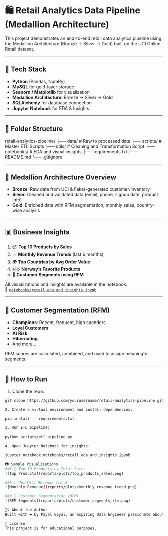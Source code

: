 # 🛍️ Retail Analytics Data Pipeline (Medallion Architecture)

This project demonstrates an end-to-end retail data analytics pipeline using the Medallion Architecture (Bronze → Silver → Gold) built on the UCI Online Retail dataset.

---

## 🔧 Tech Stack

- **Python** (Pandas, NumPy)
- **MySQL** for gold-layer storage
- **Seaborn / Matplotlib** for visualization
- **Medallion Architecture**: Bronze → Silver → Gold
- **SQLAlchemy** for database connection
- **Jupyter Notebook** for EDA & Insights

---

## 📁 Folder Structure
retail-analytics-pipeline/
├── data/ # Raw to processed data
├── scripts/ # Master ETL Scripts
├── utils/ # Cleaning and Transformation Script
├── notebooks/ # EDA and visual insights
├── requirements.txt
├── README.md
└── .gitignore

---

## 🧱 Medallion Architecture Overview

- **Bronze**: Raw data from UCI & Faker-generated customer/inventory
- **Silver**: Cleaned and validated data (email, phone, signup date, product info)
- **Gold**: Enriched data with RFM segmentation, monthly sales, country-wise analysis

---

## 📊 Business Insights

1. 📦 **Top 10 Products by Sales**  
2. 📈 **Monthly Revenue Trends** (last 6 months)  
3. 🌍 **Top Countries by Avg Order Value**  
4. 🇳🇴 **Norway’s Favorite Products**  
5. 👥 **Customer Segments using RFM**

All visualizations and insights are available in the notebook:  
📒 [`notebooks/retail_eda_and_insights.ipynb`](notebooks/retail_eda_and_insights.ipynb)

---

## 🧠 Customer Segmentation (RFM)

- **Champions**: Recent, frequent, high spenders
- **Loyal Customers**
- **At Risk**
- **Hibernating**
- And more...

RFM scores are calculated, combined, and used to assign meaningful segments.

---

## 🚀 How to Run

1. Clone the repo:
```bash
git clone https://github.com/yourusername/retail-analytics-pipeline.git

2. Create a virtual environment and install dependencies:

pip install -r requirements.txt

3. Run ETL pipeline:

python scripts/etl_pipeline.py

4. Open Jupyter Notebook for insights:

jupyter notebook notebooks/retail_eda_and_insights.ipynb

📷 Sample Visualizations
### 🥇 Top 10 Products by Total Sales
![Top Products](reports/plots/top_products_sales.png)

### 📈 Monthly Revenue Trend
![Monthly Revenue](reports/plots/monthly_revenue_trend.png)

### 👥 Customer Segmentation (RFM)
![RFM Segments](reports/plots/customer_segments_rfm.png)

🙋‍♀️ About the Author
Built with ❤️ by Payal Goyal, an aspiring Data Engineer passionate about building production-grade analytics pipelines.

📌 License
This project is for educational purposes.




